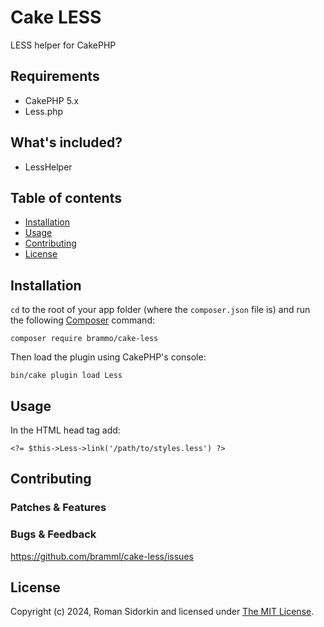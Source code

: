 # Cake LESS
LESS helper for CakePHP

## Requirements

* CakePHP 5.x
* Less.php

## What's included?

- LessHelper

## Table of contents

- [Installation](#installation)
- [Usage](#usage)
- [Contributing](#contributing)
- [License](#license)

## Installation

`cd` to the root of your app folder (where the `composer.json` file is) and run the following [Composer][composer]
command:

```
composer require brammo/cake-less
```

Then load the plugin using CakePHP's console:

```
bin/cake plugin load Less
```

## Usage

In the HTML head tag add:

```
<?= $this->Less->link('/path/to/styles.less') ?>
```

## Contributing

### Patches & Features

### Bugs & Feedback

https://github.com/bramml/cake-less/issues

## License

Copyright (c) 2024, Roman Sidorkin and licensed under [The MIT License][mit].

[cakephp]:https://cakephp.org/
[less.php]:https://github.com/wikimedia/less.php
[composer]:https://getcomposer.org/
[composer:ignore]:https://getcomposer.org/doc/faqs/should-i-commit-the-dependencies-in-my-vendor-directory.md
[mit]:https://opensource.org/licenses/mit-license.php
